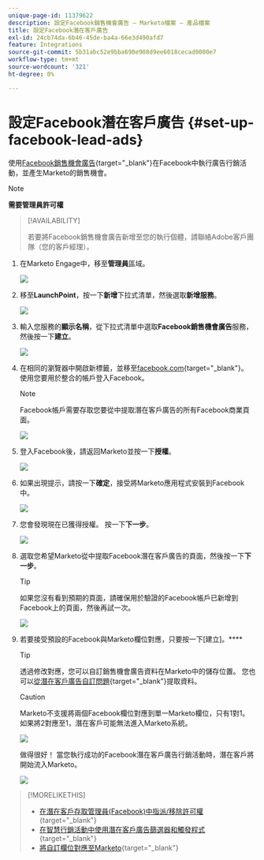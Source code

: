 ```yaml
---
unique-page-id: 11379622
description: 設定Facebook銷售機會廣告 — Marketo檔案 — 產品檔案
title: 設定Facebook潛在客戶廣告
exl-id: 24cb74da-6b46-45de-ba4a-66e3d490afd7
feature: Integrations
source-git-commit: 5b31abc52e9bba690e908d9ee6018cecad0080e7
workflow-type: tm+mt
source-wordcount: '321'
ht-degree: 0%

---
```


# 設定Facebook潛在客戶廣告 {#set-up-facebook-lead-ads}

使用[Facebook銷售機會廣告](https://www.facebook.com/business/ads/ad-objectives/lead-generation){target="_blank"}在Facebook中執行廣告行銷活動，並產生Marketo的銷售機會。

>[!NOTE]
>
>**需要管理員許可權**

>[!AVAILABILITY]
>
>若要將Facebook銷售機會廣告新增至您的執行個體，請聯絡Adobe客戶團隊（您的客戶經理）。

1. 在Marketo Engage中，移至&#x200B;**管理員**&#x200B;區域。

   ![](assets/set-up-facebook-lead-ads-1.png)

1. 移至&#x200B;**LaunchPoint**，按一下&#x200B;**新增**&#x200B;下拉式清單，然後選取&#x200B;**新增服務**。

   ![](assets/set-up-facebook-lead-ads-2.png)

1. 輸入您服務的&#x200B;**顯示名稱**，從下拉式清單中選取&#x200B;**Facebook銷售機會廣告**&#x200B;服務，然後按一下&#x200B;**建立**。

   ![](assets/set-up-facebook-lead-ads-3.png)

1. 在相同的瀏覽器中開啟新標籤，並移至[facebook.com](https://www.facebook.com){target="_blank"}。 使用您要用於整合的帳戶登入Facebook。

   >[!NOTE]
   >
   >Facebook帳戶需要存取您要從中提取潛在客戶廣告的所有Facebook商業頁面。

   ![](assets/set-up-facebook-lead-ads-4.png)

1. 登入Facebook後，請返回Marketo並按一下&#x200B;**授權**。

   ![](assets/set-up-facebook-lead-ads-5.png)

1. 如果出現提示，請按一下&#x200B;**確定**，接受將Marketo應用程式安裝到Facebook中。

   ![](assets/set-up-facebook-lead-ads-6.png)

1. 您會發現現在已獲得授權。 按一下&#x200B;**下一步**。

   ![](assets/set-up-facebook-lead-ads-7.png)

1. 選取您希望Marketo從中提取Facebook潛在客戶廣告的頁面，然後按一下&#x200B;**下一步**。

   >[!TIP]
   >
   >如果您沒有看到預期的頁面，請確保用於驗證的Facebook帳戶已新增到Facebook上的頁面，然後再試一次。

   ![](assets/set-up-facebook-lead-ads-8.png)

1. 若要接受預設的Facebook與Marketo欄位對應，只要按一下[建立]。****

   >[!TIP]
   >
   >透過修改對應，您可以自訂銷售機會廣告資料在Marketo中的儲存位置。 您也可以[從潛在客戶廣告自訂問題](/help/marketo/product-docs/demand-generation/facebook/set-up-facebook-lead-ads/map-custom-fields-to-marketo.md){target="_blank"}提取資料。

   >[!CAUTION]
   >
   >Marketo不支援將兩個Facebook欄位對應到單一Marketo欄位，只有1對1。 如果將2對應至1，潛在客戶可能無法進入Marketo系統。

   ![](assets/set-up-facebook-lead-ads-9.png)

   做得很好！ 當您執行成功的Facebook潛在客戶廣告行銷活動時，潛在客戶將開始流入Marketo。

   ![](assets/set-up-facebook-lead-ads-10.png)

>[!MORELIKETHIS]
>
>* [在潛在客戶存取管理員(Facebook)中指派/移除許可權](https://www.facebook.com/business/help/540596413257598?id=735435806665862){target="_blank"}
>* [在智慧行銷活動中使用潛在客戶廣告篩選器和觸發程式](/help/marketo/product-docs/demand-generation/facebook/use-lead-ads-filters-and-triggers-in-a-smart-campaign.md){target="_blank"}
>* [將自訂欄位對應至Marketo](/help/marketo/product-docs/demand-generation/facebook/set-up-facebook-lead-ads/map-custom-fields-to-marketo.md){target="_blank"}
